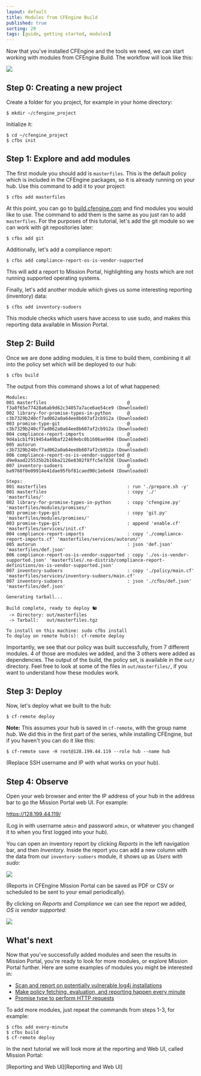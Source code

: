 ```yaml
---
layout: default
title: Modules from CFEngine Build
published: true
sorting: 20
tags: [guide, getting started, modules]
---
```


Now that you've installed CFEngine and the tools we need, we can start working with modules from CFEngine Build.
The workflow will look like this:

![](workflow.png)

## Step 0: Creating a new project

Create a folder for you project, for example in your home directory:

```
$ mkdir ~/cfengine_project
```

Initialize it:

```
$ cd ~/cfengine_project
$ cfbs init
```

## Step 1: Explore and add modules

The first module you should add is `masterfiles`.
This is the default policy which is included in the CFEngine packages, so it is already running on your hub.
Use this command to add it to your project:

```
$ cfbs add masterfiles
```

At this point, you can go to [build.cfengine.com](https://build.cfengine.com) and find modules you would like to use.
The command to add them is the same as you just ran to add `masterfiles`.
For the purposes of this tutorial, let's add the git module so we can work with git repositories later:

```
$ cfbs add git
```

Additionally, let's add a compliance report:

```
$ cfbs add compliance-report-os-is-vendor-supported
```

This will add a report to Mission Portal, highlighting any hosts which are not running supported operating systems.

Finally, let's add another module which gives us some interesting reporting (inventory) data:

```
$ cfbs add inventory-sudoers
```

This module checks which users have access to use sudo, and makes this reporting data available in Mission Portal.

## Step 2: Build

Once we are done adding modules, it is time to build them, combining it all into the policy set which will be deployed to our hub:

```
$ cfbs build
```

The output from this command shows a lot of what happened:

```
Modules:
001 masterfiles                              @ f3a8f65e77428a6ab9d62c34057a7ace6ae54ce9 (Downloaded)
002 library-for-promise-types-in-python      @ c3b7329b240cf7ad062a0a64ee8b607af2cb912a (Downloaded)
003 promise-type-git                         @ c3b7329b240cf7ad062a0a64ee8b607af2cb912a (Downloaded)
004 compliance-report-imports                @ 9d4a1cb1f919454a49baf22469ebc0b1606ae904 (Downloaded)
005 autorun                                  @ c3b7329b240cf7ad062a0a64ee8b607af2cb912a (Downloaded)
006 compliance-report-os-is-vendor-supported @ d9e0aad225535b2b16ba2126e8302f8ffc5e7d38 (Downloaded)
007 inventory-sudoers                        @ ba9768f0e09914e41dae95fbf81caed90c1e6ed4 (Downloaded)

Steps:
001 masterfiles                              : run './prepare.sh -y'
001 masterfiles                              : copy './' 'masterfiles/'
002 library-for-promise-types-in-python      : copy 'cfengine.py' 'masterfiles/modules/promises/'
003 promise-type-git                         : copy 'git.py' 'masterfiles/modules/promises/'
003 promise-type-git                         : append 'enable.cf' 'masterfiles/services/init.cf'
004 compliance-report-imports                : copy './compliance-report-imports.cf' 'masterfiles/services/autorun/'
005 autorun                                  : json 'def.json' 'masterfiles/def.json'
006 compliance-report-os-is-vendor-supported : copy './os-is-vendor-supported.json' 'masterfiles/.no-distrib/compliance-report-definitions/os-is-vendor-supported.json'
007 inventory-sudoers                        : copy './policy/main.cf' 'masterfiles/services/inventory-sudoers/main.cf'
007 inventory-sudoers                        : json './cfbs/def.json' 'masterfiles/def.json'

Generating tarball...

Build complete, ready to deploy 🐿
 -> Directory: out/masterfiles
 -> Tarball:   out/masterfiles.tgz

To install on this machine: sudo cfbs install
To deploy on remote hub(s): cf-remote deploy
```

Importantly, we see that our policy was built successfully, from 7 different modules.
4 of those are modules we added, and the 3 others were added as dependencies.
The output of the build, the policy set, is available in the `out/` directory.
Feel free to look at some of the files in `out/masterfiles/`, if you want to understand how these modules work.

## Step 3: Deploy

Now, let's deploy what we built to the hub:

```
$ cf-remote deploy
```

**Note:** This assumes your hub is saved in `cf-remote`, with the group name _hub_.
We did this in the first part of the series, while installing CFEngine, but if you haven't you can do it like this:

```
$ cf-remote save -H root@128.199.44.119 --role hub --name hub
```

(Replace SSH username and IP with what works on your hub).

## Step 4: Observe

Open your web browser and enter the IP address of your hub in the address bar to go the Mission Portal web UI.
For example:

https://128.199.44.119/

(Log in with username `admin` and password `admin`, or whatever you changed it to when you first logged into your hub).

You can open an inventory report by clicking _Reports_ in the left navigation bar, and then _Inventory_.
Inside the report you can add a new column with the data from our `inventory-sudoers` module, it shows up as _Users with sudo_:

![](inventory-sudoers.gif)

(Reports in CFEngine Mission Portal can be saved as PDF or CSV or scheduled to be sent to your email periodically).

By clicking on _Reports_ and _Compliance_ we can see the report we added, _OS is vendor supported_:

![](os-is-vendor-supported.gif)

## What's next

Now that you've successfully added modules and seen the results in Mission Portal, you're ready to look for more modules, or explore Mission Portal further.
Here are some examples of modules you might be interested in:

* [Scan and report on potentially vulnerable log4j installations](https://build.cfengine.com/modules/cve-2021-44228-log4j/)
* [Make policy fetching, evaluation, and reporting happen every minute](https://build.cfengine.com/modules/every-minute/)
* [Promise type to perform HTTP requests](https://build.cfengine.com/modules/promise-type-http/)

To add more modules, just repeat the commands from steps 1-3, for example:

```
$ cfbs add every-minute
$ cfbs build
$ cf-remote deploy
```

In the next tutorial we will look more at the reporting and Web UI, called Mission Portal:

[Reporting and Web UI][Reporting and Web UI]
